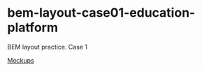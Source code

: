 # bem-layout-case01-education-platform
BEM layout practice. Case 1

[Mockups](https://www.figma.com/file/Ro415avsQy5RxbDixiXiNE/ementor?type=design&node-id=1-235&t=ecCVTAVahsB0jX1Q-0)

